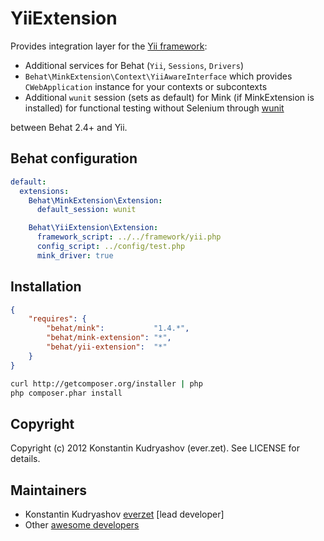 YiiExtension
============

Provides integration layer for the [Yii framework](http://www.yiiframework.com/):

* Additional services for Behat (`Yii`, `Sessions`, `Drivers`)
* `Behat\MinkExtension\Context\YiiAwareInterface` which provides `CWebApplication`
  instance for your contexts or subcontexts
* Additional `wunit` session (sets as default) for Mink (if MinkExtension is installed)
  for functional testing without Selenium through [wunit](http://www.yiiframework.com/extension/wunit)

between Behat 2.4+ and Yii.

Behat configuration
-------------------

``` yml
default:
  extensions:
    Behat\MinkExtension\Extension:
      default_session: wunit

    Behat\YiiExtension\Extension:
      framework_script: ../../framework/yii.php
      config_script: ../config/test.php
      mink_driver: true
```

Installation
------------

``` json
{
    "requires": {
        "behat/mink":           "1.4.*",
		"behat/mink-extension": "*",
		"behat/yii-extension":  "*"
    }
}
```

``` bash
curl http://getcomposer.org/installer | php
php composer.phar install
```

Copyright
---------

Copyright (c) 2012 Konstantin Kudryashov (ever.zet). See LICENSE for details.

Maintainers
-----------

* Konstantin Kudryashov [everzet](http://github.com/everzet) [lead developer]
* Other [awesome developers](https://github.com/Behat/MinkExtension/graphs/contributors)
